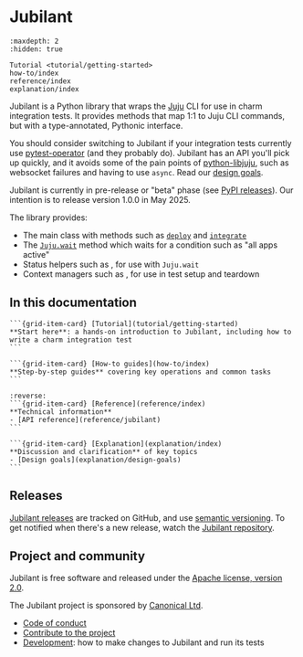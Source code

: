 # Jubilant

```{toctree}
:maxdepth: 2
:hidden: true

Tutorial <tutorial/getting-started>
how-to/index
reference/index
explanation/index
```

Jubilant is a Python library that wraps the [Juju](https://juju.is/) CLI for use in charm integration tests. It provides methods that map 1:1 to Juju CLI commands, but with a type-annotated, Pythonic interface.

You should consider switching to Jubilant if your integration tests currently use [pytest-operator](https://github.com/charmed-kubernetes/pytest-operator) (and they probably do). Jubilant has an API you'll pick up quickly, and it avoids some of the pain points of [python-libjuju](https://github.com/juju/python-libjuju/), such as websocket failures and having to use `async`. Read our [design goals](explanation/design-goals).

Jubilant is currently in pre-release or "beta" phase (see [PyPI releases](https://pypi.org/project/jubilant/)). Our intention is to release version 1.0.0 in May 2025.


The library provides:

- The main [](jubilant.Juju) class with methods such as [`deploy`](jubilant.Juju.deploy) and [`integrate`](jubilant.Juju.integrate)
- The [`Juju.wait`](jubilant.Juju.wait) method which waits for a condition such as "all apps active"
- Status helpers such as [](jubilant.all_active), for use with `Juju.wait`
- Context managers such as [](jubilant.temp_model), for use in test setup and teardown


## In this documentation

````{grid} 1 1 2 2
```{grid-item-card} [Tutorial](tutorial/getting-started)
**Start here**: a hands-on introduction to Jubilant, including how to write a charm integration test
```

```{grid-item-card} [How-to guides](how-to/index)
**Step-by-step guides** covering key operations and common tasks
```
````

````{grid} 1 1 2 2
:reverse:
```{grid-item-card} [Reference](reference/index)
**Technical information**
- [API reference](reference/jubilant)
```

```{grid-item-card} [Explanation](explanation/index)
**Discussion and clarification** of key topics
- [Design goals](explanation/design-goals)
```
````


## Releases

[Jubilant releases](https://github.com/canonical/jubilant/releases) are tracked on GitHub, and use [semantic versioning](https://semver.org/). To get notified when there's a new release, watch the [Jubilant repository](https://github.com/canonical/jubilant).


## Project and community

Jubilant is free software and released under the [Apache license, version 2.0](https://www.apache.org/licenses/LICENSE-2.0).

The Jubilant project is sponsored by [Canonical Ltd](https://www.canonical.com).

- [Code of conduct](https://ubuntu.com/community/ethos/code-of-conduct)
- [Contribute to the project](https://github.com/canonical/jubilant?tab=readme-ov-file#contributing-and-developing)
- [Development](https://github.com/canonical/jubilant?tab=readme-ov-file#contributing-and-developing): how to make changes to Jubilant and run its tests
